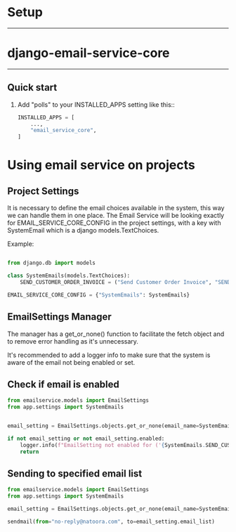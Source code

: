 # Setup

---------------------------
# django-email-service-core
---------------------------

Quick start
-----------

1. Add "polls" to your INSTALLED_APPS setting like this::

    ```py
    INSTALLED_APPS = [
        ...,
        "email_service_core",
    ]
    ```

# Using email service on projects

## Project Settings 

It is necessary to define the email choices available in the system, this way we can handle them in one place.
The Email Service will be looking exactly for EMAIL_SERVICE_CORE_CONFIG in the project settings, with a key 
with SystemEmail which is a django models.TextChoices.

Example:

```py

from django.db import models

class SystemEmails(models.TextChoices):
    SEND_CUSTOMER_ORDER_INVOICE = ("Send Customer Order Invoice", "SEND_CUSTOMER_ORDER_INVOICE")

EMAIL_SERVICE_CORE_CONFIG = {"SystemEmails": SystemEmails}

```

## EmailSettings Manager

The manager has a get_or_none() function to facilitate the fetch object and to remove error handling as it's unnecessary.

It's recommended to add a logger info to make sure that the system is aware of the email not being enabled or set. 

## Check if email is enabled
```py 
from emailservice.models import EmailSettings
from app.settings import SystemEmails


email_setting = EmailSettings.objects.get_or_none(email_name=SystemEmails.SEND_CUSTOMER_ORDER_INVOICE)

if not email_setting or not email_setting.enabled:
    logger.info(f"EmailSetting not enabled for ('{SystemEmails.SEND_CUSTOMER_ORDER_INVOICE}') on funciton x().")
    return

```

## Sending to specified email list
```py
from emailservice.models import EmailSettings
from app.settings import SystemEmails

email_setting = EmailSettings.objects.get_or_none(email_name=SystemEmails.SEND_CUSTOMER_ORDER_INVOICE)

sendmail(from="no-reply@natoora.com", to=email_setting.email_list)
```

# 